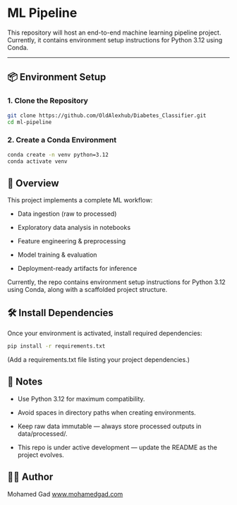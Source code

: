 # ML Pipeline

This repository will host an end-to-end machine learning pipeline project.  
Currently, it contains environment setup instructions for Python 3.12 using Conda.

---

## 📦 Environment Setup

### 1. Clone the Repository

```bash
git clone https://github.com/OldAlexhub/Diabetes_Classifier.git
cd ml-pipeline
```

### 2. Create a Conda Environment

```bash
conda create -n venv python=3.12
conda activate venv
```

## 📜 Overview

This project implements a complete ML workflow:

- Data ingestion (raw to processed)

- Exploratory data analysis in notebooks

- Feature engineering & preprocessing

- Model training & evaluation

- Deployment-ready artifacts for inference

Currently, the repo contains environment setup instructions for Python 3.12 using Conda, along with a scaffolded project structure.

## 🛠 Install Dependencies

Once your environment is activated, install required dependencies:

```bash
pip install -r requirements.txt
```

(Add a requirements.txt file listing your project dependencies.)

## 📌 Notes

- Use Python 3.12 for maximum compatibility.

- Avoid spaces in directory paths when creating environments.

- Keep raw data immutable — always store processed outputs in data/processed/.

- This repo is under active development — update the README as the project evolves.

## 🧑‍💻 Author

Mohamed Gad
www.mohamedgad.com
